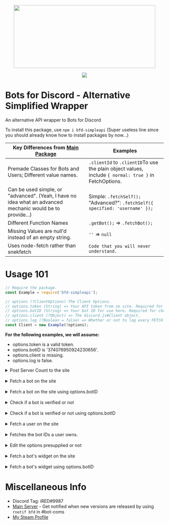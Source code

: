 <div style='text-align: center;'>
    <p>
        <img src='https://i.imgur.com/TvAtKmw.png' width=450 height=200>
    </p>
    <p>
        <a href='https://nodei.co/npm/bfd-simpleapi/'><img src='https://nodei.co/npm/bfd-simpleapi.png'></a>
    </p>
</div>

# Bots for Discord - Alternative Simplified Wrapper

An alternative API wrapper to Bots for Discord

To install this package, use ``npm i bfd-simpleapi`` (Super useless line since you should already know how to install packages by now...)

|Key Differences from [Main Package](https://www.npmjs.com/package/bfd-api)|Examples|
|-|-|
|Premade Classes for Bots and Users; Different value names.|``.clientId`` to ``.clientID``To use the plain object values, include ``{ normal: true }`` in FetchOptions. |
|Can be used simple, or "advanced". (Yeah, I have no idea what an advanced mechanic would be to provide...)|Simple: ``.fetchSelf();``<br>"Advanced?": ``.fetchSelf({ specified: 'username' });``|
|Different Function Names|``.getBot();`` => ``.fetchBot();``|
|Missing Values are null'd instead of an empty string.|`''` => `null`|
|Uses node-fetch rather than snekfetch|``Code that you will never understand.``|

# Usage 101

```js
// Require the package.
const Example = require('bfd-simpleapi');

// options (?ClientOptions) The Client Options.
// options.token (String) => Your API token from ze site. Required for POST functions, like setting server count. If you are not going to use this (no posting server count), just put 'none'
// options.botID (String) => Your bot ID for use here. Required for checking self things. Put 'none' if this is not going to be for usage.
// options.client (?Object) => The discord.js#Client object.
// options.log (?Boolean = false) => Whether or not to log every FETCH action.
const Client = new Example(?options);
```

**For the following examples, we will assume:**
* options.token is a valid token.
* options.botID is '374076950924230656'.
* options.client is missing.
* options.log is false.

<details>
<summary>Post Server Count to the site</summary>

```js
// options (?PostOptions) => Post the amount of servers your bot is in. Not needed if you had supplied a valid client object on initialization.
// options.guildCount (?Number) => Define the server count to push to the site. Not needed if client is pre-supplied, but defining options.guildCount WILL override.
// options.token (?String) => Set the API token for input. (Doesn't change Client.options)
// options.botID (?String) => Set the botID for input. (Doesn't change Client.options)
Client.setCount(?options);
Client.setCount({ guildCount: 1337 }); // Don't even bother.
Client.setCount({ guildCount: 1000, token: 'RealToken', botID: 'RealBotID' }); // Failure.
```

</details>
<br>
<details>
<summary>Fetch a bot on the site</summary>

```js
// botID (String) => The bot ID to fetch.
// options (?FetchOptions) => Fetch Options.
// options.normal => Whether or not to get the plain bot object.
// options.specified => The specific value to get.
Client.fetchBot(botID, ?options);
Client.fetchBot('374076950924230656');
Client.fetchBot('374076950924230656', { specified: 'username' }); // Kenny
```

</details>
<br>
<details>
<summary>Fetch a bot on the site using options.botID</summary>

```js
// options (?FetchOptions) => A specific thing to get, like "verified" or "username"
Client.fetchSelf(?options);
Client.fetchSelf();
Client.fetchSelf({ specified: 'username' }); // Kenny
```

</details>
<br>
<details>
<summary>Check if a bot is verified or not</summary>

```js
// botID (String) => The bot ID to check.
Client.isVerified(botID);
Client.isVerified('374076950924230656'); // true
```

</details>
<br>
<details>
<summary>Check if a bot is verified or not using options.botID</summary>

```js
Client.isVerifiedSelf(); // true
```

</details>
<br>
<details>
<summary>Fetch a user on the site</summary>

```js
// userID (String) => The user ID to check.
// options (?FetchOptions) => A specific thing to get, like "tag"
Client.fetchUser(userID, ?options);
Client.fetchUser('235593018332282884');
Client.fetchUser('235593018332282884', { specified: 'tag' }); // iRED#9987
```

</details>
<br>

<details>
<summary>Fetches the bot IDs a user owns.</summary>

```js
// userID (String) => The user ID to fetch their bot IDs from.
Client.fetchUserBots(userID);
Client.fetchUserBots('162780049869635584'); // [ '268597426619809802', '294242685831872512', '304105201651023873', '353287088528949248', '374076950924230656' ];
```

</details>
<br>
<details>
<summary>Edit the options presupplied or not</summary>

```js
// options (ClientOptions) => The Client Options to edit.
// preset (?Boolean) => Whether or not to use the default client options as the reference for editing. (Please don't touch the code)
Client.edit(options, ?preset = false);
Client.edit({ token: '100% Real Token Mate' }); // { token: '100% Real Token Mate', ... }
```

</details>
<br>
<details>
<summary>Fetch a bot's widget on the site</summary>

```js
// botID (String) => The bot ID for the widget.
// options (?WidgetFetchOptions) => The widget fetch options.
// options.width (?Number) => The widget width to set.
// options.height (?Number) => The widget height to set.
Client.fetchWidget(botID, ?options);
Client.fetchWidget('374076950924230656'); // Buffer
Client.fetchWidget('374076950924230656', { height: 666, width: 999 }); // Buffer but with Meme Intensified.
```

An Example Widget Preview:

<a href='https://botsfordiscord.com/bots/374076950924230656'><img src='https://botsfordiscord.com/api/bot/374076950924230656/widget' height=160 width=355 alt='Preview Unavailable'></a>

</details>
<br>
<details>
<summary>Fetch a bot's widget using options.botID</summary>

```js
// options (?WidgetFetchOptions) => The widget fetch options.
// options.width (?Number) => The widget width to set.
// options.height (?Number) => The widget height to set.
Client.fetchWidgetSelf(?options);
```

</details>

# Miscellaneous Info

* Discord Tag: iRED#9987
* [Main Server](https://discord.gg/JTY8MnW) - Get notified when new versions are released by using ``rnotif bfd`` in #bot-coms
* [My Steam Profile](https://steamcommunity.com/id/ired_me)